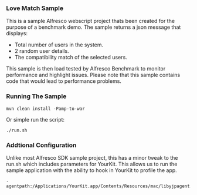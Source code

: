 ### Love Match Sample
This is a sample Alfresco webscript project thats been created for the purpose of a benchmark demo.
The sample returns a json message that displays:
- Total number of users in the system.
- 2 random user details.
- The compatibility match of the selected users.

This sample is then load tested by Alfresco Benchmark to monitor performance and highlight issues.
Please note that this sample contains code that would lead to performance problems.
### Running The Sample 
```
mvn clean install -Pamp-to-war
```
Or simple run the script:
```
./run.sh
```
### Addtional Configuration
Unlike most Alfresco SDK sample project, this has a minor tweak to the run.sh which includes parameters for YourKit.
This allows us to run the sample application with the ability to hook in YourKit to profile the app.
```
-agentpath:/Applications/YourKit.app/Contents/Resources/mac/libyjpagent.jnilib=disablestacktelemetry,disableexceptiontelemetry,builtinprobes=none,delay=10000,sessionname=Benchmark"
```
